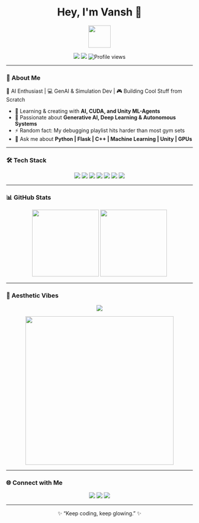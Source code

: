<!-- 💫 Vansh-Bhadana GitHub Profile README 💫 -->

<h1 align="center">Hey, I'm Vansh 👋</h1>

<p align="center">
  <img src="https://media.giphy.com/media/hvRJCLFzcasrR4ia7z/giphy.gif" width="60px">
</p>

<p align="center">
  <a href="https://github.com/VANSH-BHADANA"><img src="https://img.shields.io/github/followers/VANSH-BHADANA?label=Follow&style=social"></a>
  <a href="https://twitter.com/intent/follow?screen_name=VANSH-BHADANA"><img src="https://img.shields.io/twitter/follow/VANSH-BHADANA?style=social"></a>
  <img src="https://komarev.com/ghpvc/?username=VANSH-BHADANA&style=flat-square&color=blue" alt="Profile views"/>
</p>

---

### 💫 About Me  
🧠 AI Enthusiast | 💻 GenAI & Simulation Dev | 🎮 Building Cool Stuff from Scratch  

- 🌱 Learning & creating with **AI, CUDA, and Unity ML-Agents**  
- 🤖 Passionate about **Generative AI, Deep Learning & Autonomous Systems**  
- ⚡ Random fact: My debugging playlist hits harder than most gym sets  
- 💬 Ask me about **Python | Flask | C++ | Machine Learning | Unity | GPUs**  

---

### 🛠️ Tech Stack  

<p align="center">
  <img src="https://img.shields.io/badge/Python-3670A0?style=for-the-badge&logo=python&logoColor=ffdd54"/>
  <img src="https://img.shields.io/badge/C++-00599C?style=for-the-badge&logo=c%2B%2B&logoColor=white"/>
  <img src="https://img.shields.io/badge/Flask-000000?style=for-the-badge&logo=flask&logoColor=white"/>
  <img src="https://img.shields.io/badge/Unity-100000?style=for-the-badge&logo=unity&logoColor=white"/>
  <img src="https://img.shields.io/badge/OpenGL-5586A4?style=for-the-badge&logo=opengl&logoColor=white"/>
  <img src="https://img.shields.io/badge/CUDA-76B900?style=for-the-badge&logo=nvidia&logoColor=white"/>
  <img src="https://img.shields.io/badge/SQLite-07405E?style=for-the-badge&logo=sqlite&logoColor=white"/>
</p>

---

### 📊 GitHub Stats  

<p align="center">
  <img src="https://github-readme-stats.vercel.app/api?username=VANSH-BHADANA&show_icons=true&theme=tokyonight" height="180em"/>
  <img src="https://github-readme-streak-stats.herokuapp.com/?user=VANSH-BHADANA&theme=tokyonight" height="180em"/>
</p>

---

### 🎨 Aesthetic Vibes  
<p align="center">
  <img src="https://readme-typing-svg.herokuapp.com?font=Fira+Code&size=25&pause=1000&color=00FFFF&center=true&vCenter=true&width=500&lines=AI+Engineer+in+the+making...;Turning+code+into+cool+creations;Gen+Z+dev+with+GenAI+vibes+⚡;Let's+build+something+insane!"/>
</p>

<p align="center">
  <img src="https://media.giphy.com/media/du3J3cXyzhj75IOgvA/giphy.gif" width="400px">
</p>

---

### 🌐 Connect with Me  
<p align="center">
  <a href="https://linkedin.com/in/vansh-bhadana"><img src="https://img.shields.io/badge/LinkedIn-Vansh%20Bhadana-blue?style=for-the-badge&logo=linkedin"></a>
  <a href="mailto:vanshbhadana@gmail.com"><img src="https://img.shields.io/badge/Email-Contact%20Me-red?style=for-the-badge&logo=gmail"></a>
  <a href="https://github.com/VANSH-BHADANA"><img src="https://img.shields.io/badge/GitHub-Vansh%20Bhadana-black?style=for-the-badge&logo=github"></a>
</p>

---

<p align="center">✨ “Keep coding, keep glowing.” ✨</p>
